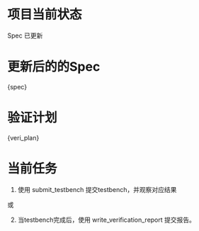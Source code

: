 # 项目当前状态

Spec 已更新


# 更新后的的Spec

{spec}

# 验证计划

{veri_plan}

# 当前任务

1. 使用 submit_testbench 提交testbench，并观察对应结果

或

2. 当testbench完成后，使用 write_verification_report 提交报告。